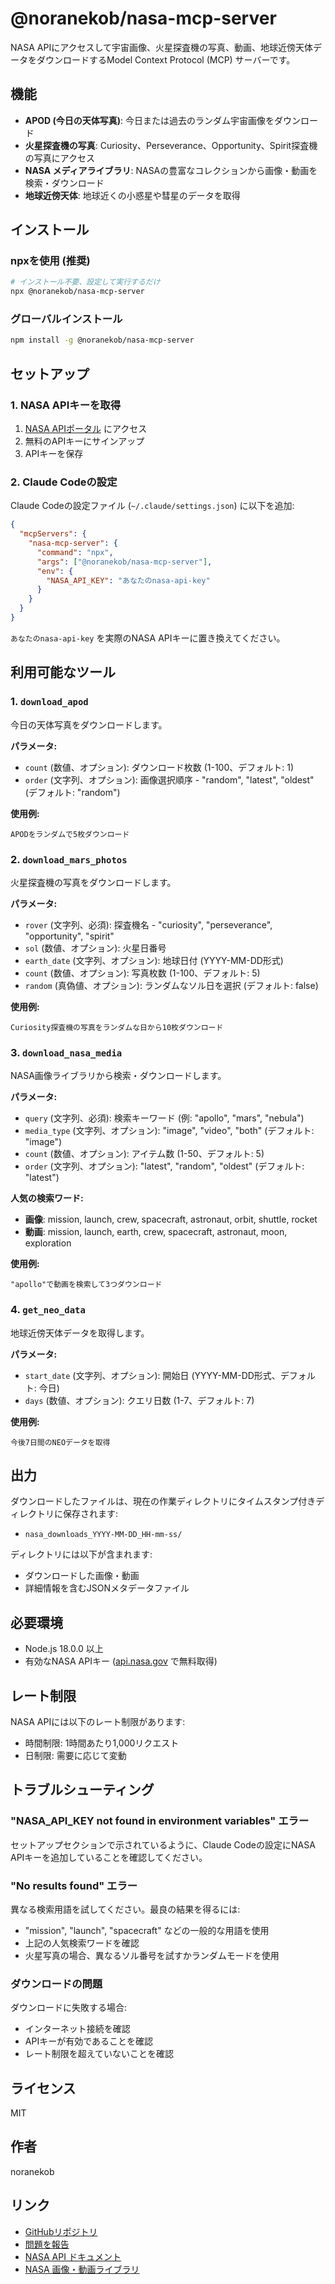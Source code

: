 # @noranekob/nasa-mcp-server

NASA APIにアクセスして宇宙画像、火星探査機の写真、動画、地球近傍天体データをダウンロードするModel Context Protocol (MCP) サーバーです。

## 機能

- **APOD (今日の天体写真)**: 今日または過去のランダム宇宙画像をダウンロード
- **火星探査機の写真**: Curiosity、Perseverance、Opportunity、Spirit探査機の写真にアクセス
- **NASA メディアライブラリ**: NASAの豊富なコレクションから画像・動画を検索・ダウンロード
- **地球近傍天体**: 地球近くの小惑星や彗星のデータを取得

## インストール

### npxを使用 (推奨)

```bash
# インストール不要、設定して実行するだけ
npx @noranekob/nasa-mcp-server
```

### グローバルインストール

```bash
npm install -g @noranekob/nasa-mcp-server
```

## セットアップ

### 1. NASA APIキーを取得

1. [NASA APIポータル](https://api.nasa.gov/) にアクセス
2. 無料のAPIキーにサインアップ
3. APIキーを保存

### 2. Claude Codeの設定

Claude Codeの設定ファイル (`~/.claude/settings.json`) に以下を追加:

```json
{
  "mcpServers": {
    "nasa-mcp-server": {
      "command": "npx",
      "args": ["@noranekob/nasa-mcp-server"],
      "env": {
        "NASA_API_KEY": "あなたのnasa-api-key"
      }
    }
  }
}
```

`あなたのnasa-api-key` を実際のNASA APIキーに置き換えてください。

## 利用可能なツール

### 1. `download_apod`

今日の天体写真をダウンロードします。

**パラメータ:**
- `count` (数値、オプション): ダウンロード枚数 (1-100、デフォルト: 1)
- `order` (文字列、オプション): 画像選択順序 - "random", "latest", "oldest" (デフォルト: "random")

**使用例:**
```
APODをランダムで5枚ダウンロード
```

### 2. `download_mars_photos`

火星探査機の写真をダウンロードします。

**パラメータ:**
- `rover` (文字列、必須): 探査機名 - "curiosity", "perseverance", "opportunity", "spirit"
- `sol` (数値、オプション): 火星日番号
- `earth_date` (文字列、オプション): 地球日付 (YYYY-MM-DD形式)
- `count` (数値、オプション): 写真枚数 (1-100、デフォルト: 5)
- `random` (真偽値、オプション): ランダムなソル日を選択 (デフォルト: false)

**使用例:**
```
Curiosity探査機の写真をランダムな日から10枚ダウンロード
```

### 3. `download_nasa_media`

NASA画像ライブラリから検索・ダウンロードします。

**パラメータ:**
- `query` (文字列、必須): 検索キーワード (例: "apollo", "mars", "nebula")
- `media_type` (文字列、オプション): "image", "video", "both" (デフォルト: "image")
- `count` (数値、オプション): アイテム数 (1-50、デフォルト: 5)
- `order` (文字列、オプション): "latest", "random", "oldest" (デフォルト: "latest")

**人気の検索ワード:**
- **画像**: mission, launch, crew, spacecraft, astronaut, orbit, shuttle, rocket
- **動画**: mission, launch, earth, crew, spacecraft, astronaut, moon, exploration

**使用例:**
```
"apollo"で動画を検索して3つダウンロード
```

### 4. `get_neo_data`

地球近傍天体データを取得します。

**パラメータ:**
- `start_date` (文字列、オプション): 開始日 (YYYY-MM-DD形式、デフォルト: 今日)
- `days` (数値、オプション): クエリ日数 (1-7、デフォルト: 7)

**使用例:**
```
今後7日間のNEOデータを取得
```

## 出力

ダウンロードしたファイルは、現在の作業ディレクトリにタイムスタンプ付きディレクトリに保存されます:
- `nasa_downloads_YYYY-MM-DD_HH-mm-ss/`

ディレクトリには以下が含まれます:
- ダウンロードした画像・動画
- 詳細情報を含むJSONメタデータファイル

## 必要環境

- Node.js 18.0.0 以上
- 有効なNASA APIキー ([api.nasa.gov](https://api.nasa.gov/) で無料取得)

## レート制限

NASA APIには以下のレート制限があります:
- 時間制限: 1時間あたり1,000リクエスト
- 日制限: 需要に応じて変動

## トラブルシューティング

### "NASA_API_KEY not found in environment variables" エラー

セットアップセクションで示されているように、Claude Codeの設定にNASA APIキーを追加していることを確認してください。

### "No results found" エラー

異なる検索用語を試してください。最良の結果を得るには:
- "mission", "launch", "spacecraft" などの一般的な用語を使用
- 上記の人気検索ワードを確認
- 火星写真の場合、異なるソル番号を試すかランダムモードを使用

### ダウンロードの問題

ダウンロードに失敗する場合:
- インターネット接続を確認
- APIキーが有効であることを確認
- レート制限を超えていないことを確認

## ライセンス

MIT

## 作者

noranekob

## リンク

- [GitHubリポジトリ](https://github.com/noranekob/nasa-mcp-server)
- [問題を報告](https://github.com/noranekob/nasa-mcp-server/issues)
- [NASA API ドキュメント](https://api.nasa.gov/)
- [NASA 画像・動画ライブラリ](https://images.nasa.gov/)